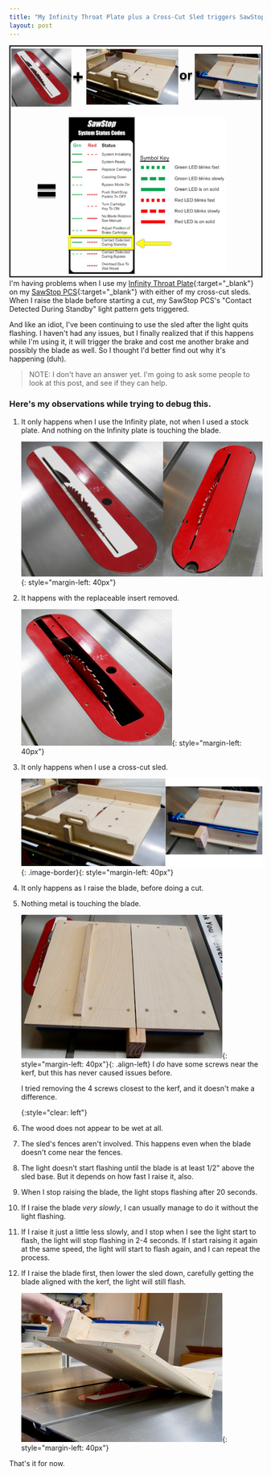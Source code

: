 ```yaml
---
title: "My Infinity Throat Plate plus a Cross-Cut Sled triggers SawStop's Warning Light"
layout: post
---
```

![](/assets/images-posts/2019-06-23.1.01.jpg)<br/>
I'm having problems when I use my [Infinity Throat Plate](https://www.infinitytools.com/sawstop-zero-clearance-throat-plate-with-two-inserts-4750){:target="_blank"} on my [SawStop PCS](https://www.woodcraft.com/products/sawstop-1-75-hp-professional-cabinet-saw-with-36-professional-t-glide-fence-system-pcs175-tgp236){:target="_blank"} with either of my cross-cut sleds. When I raise the blade before starting a cut, my SawStop PCS's "Contact Detected During Standby" light pattern gets triggered.

And like an idiot, I've been continuing to use the sled after the light quits flashing. I haven't had any issues, but I finally realized that if this happens while I'm using it, it will trigger the brake and cost me another brake and possibly the blade as well. So I thought I'd better find out why it's happening (duh).

> NOTE: I don't have an answer yet. I'm going to ask some people to look at this post, and see if they can help.

### Here's my observations while trying to debug this.

1. It only happens when I use the Infinity plate, not when I used a stock plate. And nothing on the Infinity plate is touching the blade.

    ![](/assets/images-posts/2019-06-23.1.02.jpg){: style="margin-left: 40px"}

1. It happens with the replaceable insert removed.

    ![](/assets/images-posts/2019-06-23.1.04.jpg){: style="margin-left: 40px"}

1. It only happens when I use a cross-cut sled.

    ![](/assets/images-posts/2019-06-23.1.03.jpg){: .image-border}{: style="margin-left: 40px"}

1. It only happens as I raise the blade, before doing a cut.

1. Nothing metal is touching the blade.

    ![](/assets/images-posts/2019-06-23.1.05.jpg){: style="margin-left: 40px"}{: .align-left}
    I *do* have some screws near the kerf, but this has never caused issues before.

    I tried removing the 4 screws closest to the kerf, and it doesn't make a difference.

    {:style="clear: left"}
    <br/>

1. The wood does not appear to be wet at all.

1. The sled's fences aren't involved. This happens even when the blade doesn't come near the fences.

1. The light doesn't start flashing until the blade is at least 1/2" above the sled base. But it depends on how fast I raise it, also.

1. When I stop raising the blade, the light stops flashing after 20 seconds.

1. If I raise the blade *very slowly*, I can usually manage to do it without the light flashing.

1. If I raise it just a little less slowly, and I stop when I see the light start to flash, the light will stop flashing in 2-4 seconds. If I start raising it again at the same speed, the light will start to flash again, and I can repeat the process.

1. If I raise the blade first, then lower the sled down, carefully getting the blade aligned with the kerf, the light will still flash.

    ![](/assets/images-posts/2019-06-23.1.06.jpg){: style="margin-left: 40px"}


That's it for now.